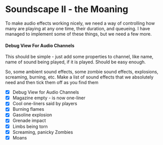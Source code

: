 # Soundscape II - the Moaning
To make audio effects working nicely, we need a way of controlling how many are playing at any one time, their duration, and queueing. I have managed to implement some of these things, but we need a few more.
#### Debug View For Audio Channels
This should be simple - just add some properties to channel, like name, name of sound being played, if it is played. Should be easy enough.

So, some ambient sound effects, some zombie sound effects, explosions, screaming, burning, etc.
Make a list of sound effects that we absolutely need and then tick them off as you find them
- [x] Debug View for Audio Channels
- [x] Magazine empty - is now one-liner
- [x] Cool one-liners said by players
- [x] Burning flames
- [x] Gasoline explosion
- [x] Grenade impact
- [x] Limbs being torn
- [x] Screaming, panicky Zombies
- [x] Moans
